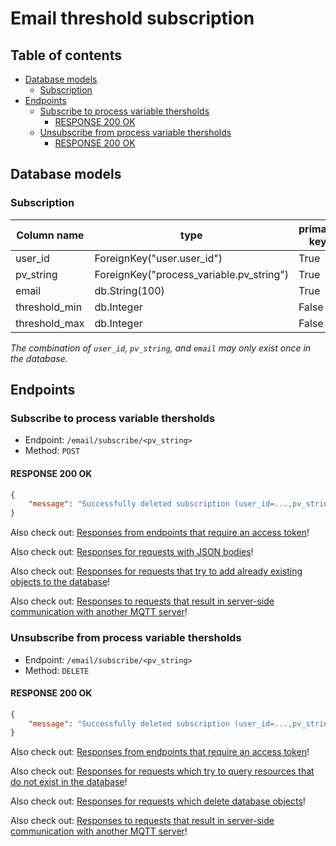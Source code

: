 # Email threshold subscription <!-- omit in toc -->

## Table of contents <!-- omit in toc -->
- [Database models](#database-models)
  - [Subscription](#subscription)
- [Endpoints](#endpoints)
  - [Subscribe to process variable thersholds](#subscribe-to-process-variable-thersholds)
    - [RESPONSE 200 OK](#response-200-ok)
  - [Unsubscribe from process variable thersholds](#unsubscribe-from-process-variable-thersholds)
    - [RESPONSE 200 OK](#response-200-ok-1)

## Database models

### Subscription

| Column name   | type                                     | primary key | unique | nullable | default value            |
|---------------|------------------------------------------|-------------|--------|----------|--------------------------|
| user_id       | ForeignKey("user.user_id")               | True        | False  | False    | ---                      |
| pv_string     | ForeignKey("process_variable.pv_string") | True        | False  | False    | ---                      |
| email         | db.String(100)                           | True        | False  | False    | user.email               |
| threshold_min | db.Integer                               | False       | False  | False    | pv.default_threshold_min |
| threshold_max | db.Integer                               | False       | False  | False    | pv.default_threshold_max |

*The combination of `user_id`, `pv_string`, and `email` may only exist once in the database.*

## Endpoints

### Subscribe to process variable thersholds

- Endpoint: `/email/subscribe/<pv_string>`
- Method: `POST`

#### RESPONSE 200 OK
```JSON
{
    "message": "Successfully deleted subscription (user_id=...,pv_string=...)"
} 
```

Also check out: [Responses from endpoints that require an access token](cross_endpoint_responses.md#responses-from-endpoints-that-require-an-access-token)!

Also check out: [Responses for requests with JSON bodies](cross_endpoint_responses.md#responses-for-requests-with-json-bodies)!

Also check out: [Responses for requests that try to add already existing objects to the database](cross_endpoint_responses.md#responses-for-requests-that-try-to-add-already-existing-objects-to-the-database)!

Also check out: [Responses to requests that result in server-side communication with another MQTT server](cross_endpoint_responses.md#responses-to-requests-that-result-in-server-side-communication-with-another-mqtt-server)!

### Unsubscribe from process variable thersholds

- Endpoint: `/email/subscribe/<pv_string>`
- Method: `DELETE`

#### RESPONSE 200 OK
```JSON
{
    "message": "Successfully deleted subscription (user_id=...,pv_string=...)"
} 
```

Also check out: [Responses from endpoints that require an access token](cross_endpoint_responses.md#responses-from-endpoints-that-require-an-access-token)!

Also check out: [Responses for requests which try to query resources that do not exist in the database](cross_endpoint_responses.md#responses-for-requests-which-try-to-query-resources-that-do-not-exist-in-the-database)!

Also check out: [Responses for requests which delete database objects](cross_endpoint_responses.md#responses-for-requests-which-delete-database-objects)!

Also check out: [Responses to requests that result in server-side communication with another MQTT server](cross_endpoint_responses.md#responses-to-requests-that-result-in-server-side-communication-with-another-mqtt-server)!